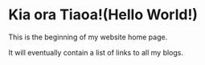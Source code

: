   
<!DOCTYPE html>
<html lang="en">

<head>
    <meta charset="UTF-8">
    <meta http-equiv="X-UA-Compatible" content="IE=edge">
    <meta name="viewport" content="width=device-width, initial-scale=1.0">
    <title>Kia ora Tiaoa!</title>
    </head>
    <body>
        <h1>Kia ora Tiaoa!(Hello World!)</h1>
    <p> This is the beginning of my website home page.</p>
    <p>It will eventually contain a list of links to all my blogs.</p>

</body>

</html>

